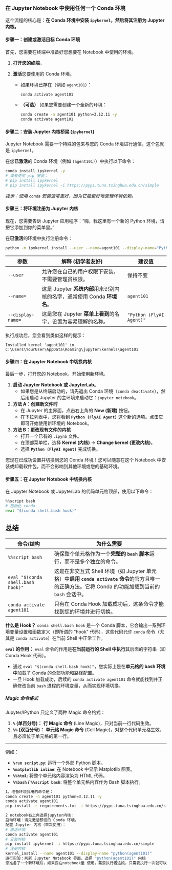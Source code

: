 ### 在 Jupyter Notebook 中使用任何一个 Conda 环境

这个流程的核心是：**在 Conda 环境中安装 `ipykernel`，然后将其注册为 Jupyter 内核。**

#### 步骤一：创建或激活目标 Conda 环境

首先，您需要在终端中准备好您想要在 Notebook 中使用的环境。

1. **打开您的终端**。

2. **激活**您要使用的 Conda 环境。

   - 如果环境已存在（例如 `agent101`）：

     ```Bash
     conda activate agent101
     ```

   - **（可选）** 如果您需要创建一个全新的环境：

     ```Bash
     conda create -n agent101 python=3.12.11 -y
     conda activate agent101
     ```

#### 步骤二：安装 Jupyter 内核桥梁 (`ipykernel`)

Jupyter Notebook 需要一个特殊的包来与您的 Conda 环境进行通信，这个包就是 `ipykernel`。

在您**已激活**的 Conda 环境（例如 `(agent101)`）中执行以下命令：

```Bash
conda install ipykernel -y
# 或者使用 pip 安装：
# pip install ipykernel
# pip install ipykernel -i https://pypi.tuna.tsinghua.edu.cn/simple
```

*提示：使用 `conda` 安装通常更好，因为它能更好地管理环境依赖。*

#### 步骤三：将环境注册为 Jupyter 内核

现在，您需要告诉 Jupyter 应用程序：“嗨，我这里有一个新的 Python 环境，请把它添加到你的菜单里。”

在**已激活**的环境中执行注册命令：

```Bash
python -m ipykernel install --user --name=agent101 --display-name="Python (agent101)"
```

| 参数              | 解释 (初学者友好)                                            | 建议值                   |
| ----------------- | ------------------------------------------------------------ | ------------------------ |
| `--user`          | 允许您在自己的用户权限下安装，不需要管理员权限。             | 保持不变                 |
| `--name=`         | 这是 Jupyter **系统内部**用来识别内核的名字，通常使用 Conda **环境名**。 | `agent101`  |
| `--display-name=` | 这是您在 Jupyter **菜单上看到**的名字，设置为容易理解的名称。 | `"Python (FlyAI Agent)"` |

执行成功后，您会看到类似这样的提示：

```
Installed kernel 'agent101' in C:\Users\YourUser\AppData\Roaming\jupyter\kernels\agent101
```

#### 步骤四：在 Jupyter Notebook 中切换内核

最后一步，打开您的 Notebook，开始使用新环境。

1. **启动 Jupyter Notebook 或 JupyterLab**。
   - 如果您是从终端启动的，请先退出 Conda 环境（`conda deactivate`），然后用启动 Jupyter 的主环境来启动它：`jupyter notebook`。
2. **方法 A：创建新文件时**
   - 在 Jupyter 的主界面，点击右上角的 **New (新建)** 按钮。
   - 在下拉列表中，您将看到 **`Python (FlyAI Agent)`** 这个新的选项。点击它即可开始使用新环境的 Notebook。
3. **方法 B：更改现有文件的内核**
   - 打开一个已有的 `.ipynb` 文件。
   - 在顶部菜单栏，选择 **Kernel (内核)** → **Change kernel (更改内核)**。
   - 选择 **`Python (FlyAI Agent)`** 完成切换。

您现在已成功设置并切换到您的 Conda 环境！您可以随意在这个 Notebook 中安装或卸载软件包，而不会影响到其他环境或您的基础环境。

#### 步骤五：在 Jupyter Notebook 中切换内核

在 Jupyter Notebook 或 JupyterLab 的代码单元格顶部，使用以下命令：

```Python
%%script bash
# 初始化 conda
eval "$(conda shell.bash hook)"
```

## 总结



| 命令/结构                              | 为什么需要                                                   |
| -------------------------------------- | ------------------------------------------------------------ |
| `%%script bash`                        | 确保整个单元格作为一个**完整的 `bash` 脚本**运行，而不是多个独立的命令。 |
| `eval "$(conda shell.bash hook)"`      | 这是在非交互式 Shell 环境（如 Jupyter 单元格）中**启用 `conda activate` 命令**的官方且唯一的正确方法。它将 Conda 的功能加载到当前的 `bash` 会话中。 |
| `conda activate agent101` | 只有在 Conda Hook 加载成功后，这条命令才能找到您的环境并进行切换。 |

**什么是 Hook？** `conda shell.bash hook` 是一个 Conda 脚本，它会输出一系列环境变量设置和函数定义（即所谓的 "hook" 代码），这些代码允许 `conda` 命令（尤其是 `conda activate`）在当前 Shell 中正常工作。

**`eval` 的作用：** `eval` 命令的作用是**在当前运行的 Shell 中执行**其后面的字符串（即 Conda Hook 代码）。

- 通过 `eval "$(conda shell.bash hook)"`，您实际上是在**单元格的 bash 环境中**加载了 Conda 的全部功能和路径配置。
- 一旦 Hook 加载成功，后续的 `conda activate agent101` 命令就能找到并正确修改当前 `bash` 进程的环境变量，从而实现环境切换。

##### Magic 命令格式

Jupyter/IPython 只定义了两种 Magic 命令格式：

1. **`%` (单百分号)：** **行 Magic 命令** (Line Magic)，只对当前一行代码生效。
2. **`%%` (双百分号)：** **单元格 Magic 命令** (Cell Magic)，对整个代码单元格生效，且必须位于单元格的第一行。

------

例如：

- **`%run script.py`**: 运行一个外部 Python 脚本。
- **`%matplotlib inline`**: 在 Notebook 中显示 Matplotlib 图表。
- **`%%html`**: 将整个单元格内容渲染为 HTML 代码。
- **`%%bash` / `%%script bash`**: 将整个单元格内容作为 Bash 脚本执行。

```bash
1、准备环境我用的命令是：
conda create -n agent101 python=3.12.11 -y
conda activate agent101
pip install -r requirements.txt -i https://pypi.tuna.tsinghua.edu.cn/simple

2 notebook右上角选择jupyter内核：
启动环境：请先激活预设的 Conda 环境。
配置 Jupyter 内核（首次使用）：
# 激活环境 
conda activate agent101
# 安装内核
pip install ipykernel -i https://pypi.tuna.tsinghua.edu.cn/simple
# 注册内核
kernel_install --name agent101 --display-name "python(agent101)"
运行实验：刷新 Jupyter Notebook 界面，选择 "python(agent101)" 内核
您准备了一个新环境后，如果要在notebook里 使用，需要执行者这段，只需要执行一次就可以：先激活环境，然后安装ipykernel，最后注册内核。刷新页面后，右上角就有了。
```

